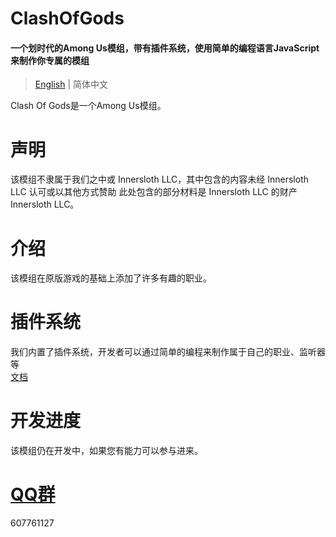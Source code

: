 ﻿# ClashOfGods
#### 一个划时代的Among Us模组，带有插件系统，使用简单的编程语言JavaScript来制作你专属的模组

> [English](README-English.md) | 简体中文

Clash Of Gods是一个Among Us模组。<br />

# 声明
该模组不隶属于我们之中或 Innersloth LLC，其中包含的内容未经 Innersloth LLC 认可或以其他方式赞助 此处包含的部分材料是 Innersloth LLC 的财产 Innersloth LLC。

# 介绍
该模组在原版游戏的基础上添加了许多有趣的职业。

# 插件系统
我们内置了插件系统，开发者可以通过简单的编程来制作属于自己的职业、监听器等
<br>
[文档](Plugin/About.md)

# 开发进度
该模组仍在开发中，如果您有能力可以参与进来。
# [QQ群](https://qm.qq.com/cgi-bin/qm/qr?_wv=1027&k=R63D8foTESsZ9TmGFbkaSPix0q9WGwtq&authKey=1rfvioSJhdni%2BpFvBqS5rFXkZKXNDeeFO50ZKGPzwtlLKwmJqftlDcolx%2FkJ3jLC&noverify=0&group_code=607761127)
607761127

